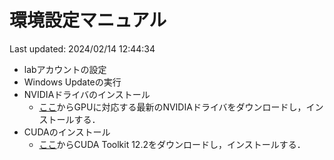 #   環境設定マニュアル
Last updated: 2024/02/14 12:44:34

* labアカウントの設定
* Windows Updateの実行
* NVIDIAドライバのインストール
  * [ここ](https://www.nvidia.co.jp/Download/index.aspx?lang=jp)からGPUに対応する最新のNVIDIAドライバをダウンロードし，インストールする．
* CUDAのインストール
  * [ここ](https://developer.nvidia.com/cuda-toolkit-archive)からCUDA Toolkit 12.2をダウンロードし，インストールする．